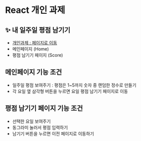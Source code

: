 # React 개인 과제
## ✨ 내 일주일 평점 남기기

- <a href="http://ratingcheck.shop.s3-website.ap-northeast-2.amazonaws.com/">개인과제 : 페이지로 이동</a>
- 메인페이지 (Home)
- 평점 남기기 페이지 (Score)

## 메인페이지 기능 조건

- 일주일 평점 보여주기 : 평점은 1~5까지 숫자 중 랜덤한 정수로 만들기
- 각 요일 옆 삼각형 버튼을 누르면 요일 평점 남기기 페이지로 이동

## 평점 남기기 페이지 기능 조건

- 선택한 요일 보여주기
- 동그라미 눌러서 평점 입력하기
- 남기기 버튼을 누르면 이전 페이지로 이동하기
